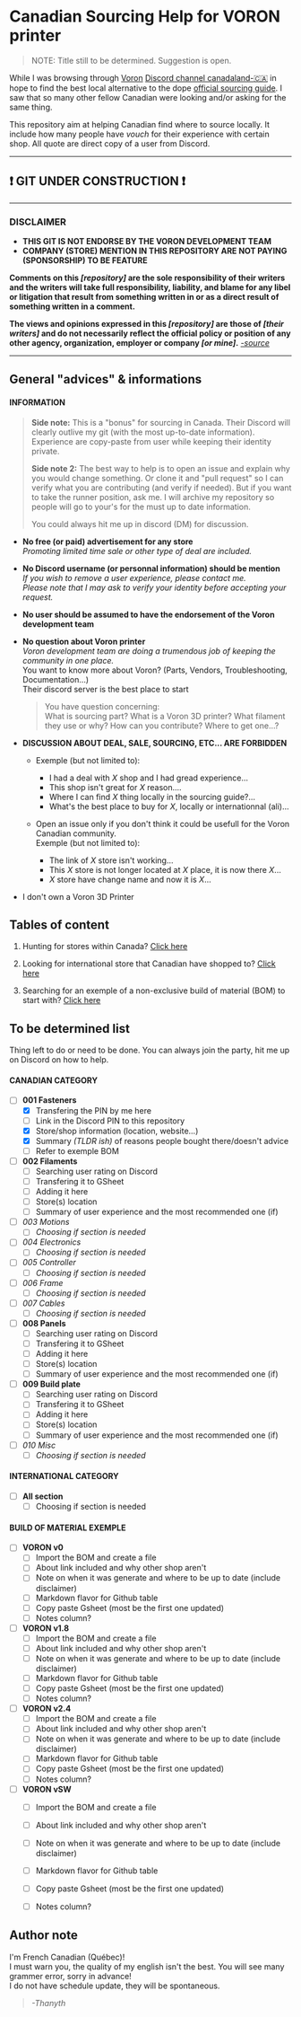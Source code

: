 # **Canadian Sourcing Help for VORON printer**
> NOTE: Title still to be determined. Suggestion is open.

While I was browsing through [Voron](https://vorondesign.com/) [Discord channel canadaland-:canada:](https://discord.gg/voron) in hope to find the best local alternative to the dope [official sourcing guide](https://vorondesign.com/sourcing_guide). I saw that so many other fellow Canadian were looking and/or asking for the same thing.  
 
This repository aim at helping Canadian find where to source locally. It include how many people have *vouch* for their experience with certain shop. All quote are direct copy of a user from Discord. 

___
## **:exclamation: GIT UNDER CONSTRUCTION :exclamation:**  

*** 
### **DISCLAIMER** 

* **THIS GIT IS __NOT__ ENDORSE BY THE VORON DEVELOPMENT TEAM**  
* **COMPANY (STORE) MENTION IN THIS REPOSITORY ARE NOT PAYING (SPONSORSHIP) TO BE FEATURE**  
 
**Comments on this *[repository]* are the sole responsibility of their writers and the writers will take full responsibility, liability, and blame for any libel or litigation that result from something written in or as a direct result of something written in a comment.**  
 
**The views and opinions expressed in this *[repository]* are those of *[their writers]* and do not necessarily reflect the official policy or position of any other agency, organization, employer or company *[or mine]*.** *[-source](http://postgrowth.org/legal/)*  
*** 

<!---
### HELPFULL RESSOURCE
- [Anchors in Markdown](https://gist.github.com/asabaylus/3071099)  
- [Multi-line in table](https://github.com/markdown-it/markdown-it/issues/406#issuecomment-518032918)   
- [Markdown Cheatsheet](https://github.com/adam-p/markdown-here/wiki/Markdown-Cheatsheet#tables)  
- [Disclaimer](https://www.termsfeed.com/legal/privacy-policy/)  
- [Disclaimer exemple](https://www.termsfeed.com/blog/disclaimer-examples/)
--->
   
## **General "advices" & informations**

#### **INFORMATION**  
> **Side note:** This is a "bonus" for sourcing in Canada. Their Discord will clearly outlive my git (with the most up-to-date information).  
> Experience are copy-paste from user while keeping their identity private.  
>  
> **Side note 2:** The best way to help is to open an issue and explain why you would change something. Or clone it and "pull request" so I can verify what you are contributing (and verify if needed). But if you want to take the runner position, ask me. I will archive my repository so people will go to your's for the must up to date information.  
> 
> You could always hit me up in discord (DM) for discussion.
  
* **No free (or paid) advertisement for any store**  
  *Promoting limited time sale or other type of deal are included.*    

* **No Discord username (or personnal information) should be mention**  
  *If you wish to remove a user experience, please contact me.*  
  *Please note that I may ask to verify your identity before accepting your request.*
   
* **No user should be assumed to have the endorsement of the Voron development team**   
 
* **No question about Voron printer**    
  *Voron development team are doing a trumendous job of keeping the community in one place.*  
  You want to know more about Voron? (Parts, Vendors, Troubleshooting, Documentation...)  
  Their discord server is the best place to start  
  > You have question concerning:  
  > What is sourcing part? What is a Voron 3D printer? What filament they use or why? How can you contribute? Where to get one...?  
  
* **DISCUSSION ABOUT DEAL, SALE, SOURCING, ETC... ARE FORBIDDEN**  
  - Exemple (but not limited to):  
    * I had a deal with *X* shop and I had gread experience...  
    * This shop isn't great for *X* reason....  
    * Where I can find *X* thing locally in the sourcing guide?...  
    * What's the best place to buy for *X*, locally or internationnal (ali)...  
  
  - Open an issue only if you don't think it could be usefull for the Voron Canadian community.  
    Exemple (but not limited to):  
    * The link of *X* store isn't working...
    * This *X* store is not longer located at *X* place, it is now there *X*...
    * *X* store have change name and now it is *X*...

* I don't own a Voron 3D Printer  
  

## **Tables of content** 

1. Hunting for stores within Canada? [Click here](canada/Readme.md)  
     
2. Looking for international store that Canadian have shopped to? [Click here](international/Readme.md)

3. Searching for an exemple of a non-exclusive build of material (BOM) to start with? [Click here](bom-exemple/Readme.md)  
 

## **To be determined list** 
Thing left to do or need to be done. You can always join the party, hit me up on Discord on how to help.  
   
#### **CANADIAN CATEGORY**  
- [ ] **001 Fasteners**  
     - [x] Transfering the PIN by me here  
     - [ ] Link in the Discord PIN to this repository  
     - [x] Store/shop information (location, website...)
     - [x] Summary *(TLDR ish)* of reasons people bought there/doesn't advice
     - [ ] Refer to exemple BOM    
- [ ] **002 Filaments** 
     - [ ] Searching user rating on Discord  
     - [ ] Transfering it to GSheet
     - [ ] Adding it here
     - [ ] Store(s) location
     - [ ] Summary of user experience and the most recommended one (if)
- [ ] *003 Motions*
     - [ ] *Choosing if section is needed*  
- [ ] *004 Electronics* 
     - [ ] *Choosing if section is needed*   
- [ ] *005 Controller* 
     - [ ] *Choosing if section is needed*  
- [ ] *006 Frame* 
     - [ ] *Choosing if section is needed*   
- [ ] *007 Cables* 
     - [ ] *Choosing if section is needed*  
- [ ] **008 Panels**   
     - [ ] Searching user rating on Discord  
     - [ ] Transfering it to GSheet
     - [ ] Adding it here
     - [ ] Store(s) location
     - [ ] Summary of user experience and the most recommended one (if)   
- [ ] **009 Build plate** 
     - [ ] Searching user rating on Discord  
     - [ ] Transfering it to GSheet
     - [ ] Adding it here
     - [ ] Store(s) location
     - [ ] Summary of user experience and the most recommended one (if)    
- [ ] *010 Misc* 
     - [ ] *Choosing if section is needed*  
  
#### **INTERNATIONAL CATEGORY**  
- [ ] **All section**  
     - [ ] Choosing if section is needed   
 
#### **BUILD OF MATERIAL EXEMPLE**
<!---You could always make a table of content disclaimer once, then repeat or refer to it in each BOM?--->
- [ ] **VORON v0**  
     - [ ] Import the BOM and create a file
     - [ ] About link included and why other shop aren't
     - [ ] Note on when it was generate and where to be up to date (include disclaimer)
     - [ ] Markdown flavor for Github table
     - [ ] Copy paste Gsheet (most be the first one updated)
     - [ ] Notes column?  
- [ ] **VORON v1.8**  
     - [ ] Import the BOM and create a file
     - [ ] About link included and why other shop aren't
     - [ ] Note on when it was generate and where to be up to date (include disclaimer)
     - [ ] Markdown flavor for Github table
     - [ ] Copy paste Gsheet (most be the first one updated)
     - [ ] Notes column?  
- [ ] **VORON v2.4**  
     - [ ] Import the BOM and create a file
     - [ ] About link included and why other shop aren't
     - [ ] Note on when it was generate and where to be up to date (include disclaimer)
     - [ ] Markdown flavor for Github table
     - [ ] Copy paste Gsheet (most be the first one updated)
     - [ ] Notes column?
- [ ] **VORON vSW**  
     - [ ] Import the BOM and create a file
     - [ ] About link included and why other shop aren't
     - [ ] Note on when it was generate and where to be up to date (include disclaimer)
     - [ ] Markdown flavor for Github table
     - [ ] Copy paste Gsheet (most be the first one updated)
     - [ ] Notes column?
 
 
<!--- Other section? --->

## Author note

I'm French Canadian (Québec)!  
I must warn you, the quality of my english isn't the best. You will see many grammer error, sorry in advance!  
I do not have schedule update, they will be spontaneous.  
> *-Thanyth* 
